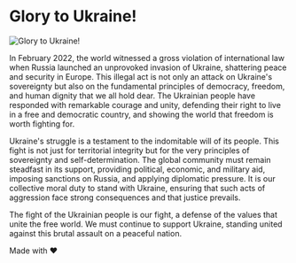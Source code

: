 # Glory to Ukraine!

![Glory to Ukraine!](https://github.com/user-attachments/assets/ddb743a2-f869-4f6f-95e4-c833b5e14bf3)

In February 2022, the world witnessed a gross violation of international law when Russia launched an unprovoked invasion of Ukraine, shattering peace and security in Europe. This illegal act is not only an attack on Ukraine's sovereignty but also on the fundamental principles of democracy, freedom, and human dignity that we all hold dear. The Ukrainian people have responded with remarkable courage and unity, defending their right to live in a free and democratic country, and showing the world that freedom is worth fighting for.

Ukraine's struggle is a testament to the indomitable will of its people. This fight is not just for territorial integrity but for the very principles of sovereignty and self-determination. The global community must remain steadfast in its support, providing political, economic, and military aid, imposing sanctions on Russia, and applying diplomatic pressure. It is our collective moral duty to stand with Ukraine, ensuring that such acts of aggression face strong consequences and that justice prevails.

The fight of the Ukrainian people is our fight, a defense of the values that unite the free world. We must continue to support Ukraine, standing united against this brutal assault on a peaceful nation.

Made with ❤️
